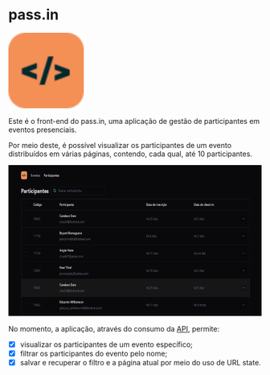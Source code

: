 # pass.in

<img src="./src/assets/img/nlw-unite-icon.svg" height="150" alt="Logo da aplicação" />

Este é o front-end do pass.in, uma aplicação de gestão de participantes em eventos presenciais.

Por meio deste, é possível visualizar os participantes de um evento distribuídos em várias páginas, contendo, cada qual, até 10 participantes.

<img src="./src/assets/img/screenshot-1.png" height="300" alt="Imagem da aplicação" />

No momento, a aplicação, através do consumo da [API](https://github.com/andrade-tiago/rocketseat-pass.in-api), permite:

- [x] visualizar os participantes de um evento específico;
- [x] filtrar os participantes do evento pelo nome;
- [x] salvar e recuperar o filtro e a página atual por meio do uso de URL state.
